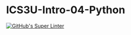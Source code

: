 # ICS3U-Intro-04-Python

[![GitHub's Super Linter](https://github.com/michael-clermont1/ICS3U-Intro-04-Python/workflows/GitHub's%20Super%20Linter/badge.svg)](https://github.com/michael-clermont1/ICS3U-Intro-04-Python/actions)
